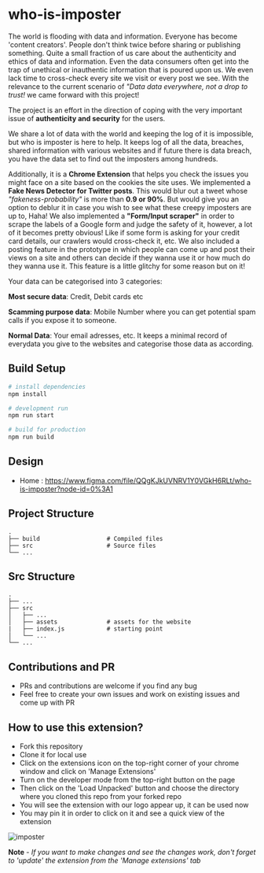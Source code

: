 # who-is-imposter

The world is flooding with data and information. Everyone has become 'content creators'. People don't think twice before sharing or publishing something. Quite a small fraction of us care about the authenticity and ethics of data and information. Even the data consumers often get into the trap of unethical or inauthentic information that is poured upon us. We even lack time to cross-check every site we visit or every post we see. With the relevance to the current scenario of *"Data data everywhere, not a drop to trust!* we came forward with this project!

The project is an effort in the direction of coping with the very important issue of **authenticity and security** for the users.

We share a lot of data with the world and keeping the log of it is impossible, but who is imposter is here to help. It keeps log of all the data, breaches, shared information with various websites and if future there is data breach, you have the data set to find out the imposters among hundreds.

Additionally, it is a **Chrome Extension** that helps you check the issues you might face on a site based on the cookies the site uses. We implemented a **Fake News Detector for Twitter posts**. This would blur out a tweet whose *"fakeness-probability"* is more than **0.9 or 90%**. But would give you an option to deblur it in case you wish to see what these creepy imposters are up to, Haha! We also implemented a **"Form/Input scraper"** in order to scrape the labels of a Google form and judge the safety of it, however, a lot of it becomes pretty obvious! Like if some form is asking for your credit card details, our crawlers would cross-check it, etc. We also included a posting feature in the prototype in which people can come up and post their views on a site and others can decide if they wanna use it or how much do they wanna use it. This feature is a little glitchy for some reason but on it!

Your data can be categorised into 3 categories:

**Most secure data**: Credit, Debit cards etc

**Scamming purpose data**: Mobile Number where you can get potential spam calls if you expose it to someone.

**Normal Data**: Your email adresses, etc. It keeps a minimal record of everydata you give to the websites and categorise those data as according.

## Build Setup

```bash
# install dependencies
npm install

# development run
npm run start

# build for production
npm run build
```

## Design

- Home : https://www.figma.com/file/QQgKJkUVNRV1Y0VGkH6RLt/who-is-imposter?node-id=0%3A1

## Project Structure

    .
    ├── build                   # Compiled files
    ├── src                     # Source files
    └── ...

## Src Structure

    .
    ├── ...
    ├── src
    │   ├── ...
    │   ├── assets              # assets for the website
    |   ├── index.js            # starting point
    │   └── ...
    └── ...

## Contributions and PR
- PRs and contributions are welcome if you find any bug
- Feel free to create your own issues and work on existing issues and come up with PR

## How to use this extension?

- Fork this repository
- Clone it for local use
- Click on the extensions icon on the top-right corner of your chrome window and click on 'Manage Extensions'
- Turn on the developer mode from the top-right button on the page
- Then click on the 'Load Unpacked' button and choose the directory where you cloned this repo from your forked repo
- You will see the extension with our logo appear up, it can be used now
- You may pin it in order to click on it and see a quick view of the extension

![imposter](https://user-images.githubusercontent.com/64865136/114415040-f6222a80-9bcc-11eb-89cb-7ea49e3d76de.jpg)


**Note** - *If you want to make changes and see the changes work, don't forget to 'update' the extension from the 'Manage extensions' tab*
